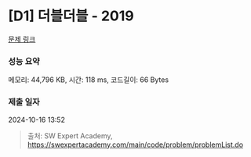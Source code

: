 # [D1] 더블더블 - 2019 

[문제 링크](https://swexpertacademy.com/main/code/problem/problemDetail.do?contestProbId=AV5QDEX6AqwDFAUq) 

### 성능 요약

메모리: 44,796 KB, 시간: 118 ms, 코드길이: 66 Bytes

### 제출 일자

2024-10-16 13:52



> 출처: SW Expert Academy, https://swexpertacademy.com/main/code/problem/problemList.do